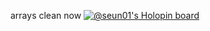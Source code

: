 arrays clean now
[![@seun01's Holopin board](https://holopin.io/api/user/board?user=seun01)](https://holopin.io/@seun01)
